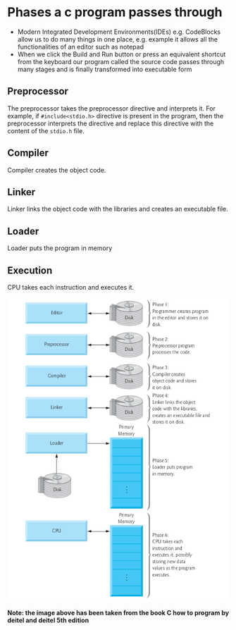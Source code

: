 # Phases a c program passes through

- Modern Integrated Development Environments(IDEs) e.g. CodeBlocks allow us to do many things in one place, e.g. example it allows all the functionalities of an editor such as notepad  
- When we click the Build and Run button or press an equivalent shortcut from the keyboard our program called the source code passes through many stages and is finally transformed into executable form


## Preprocessor

The preprocessor takes the preprocessor directive and interprets it. For example, if `#include<stdio.h>` directive is present in the program, then the preprocessor interprets the directive and replace this directive with the content of the `stdio.h` file.

## Compiler
Compiler creates the object code.

## Linker
Linker links the object code with the libraries and creates an executable file.

## Loader
Loader puts the program in memory

## Execution
CPU takes each instruction and executes it.


![Typical C Development environment](../figs/cprogrphases.png "Typical c development environment")

**Note: the image above has been taken from the book C how to program by deitel and deitel 5th edition**

